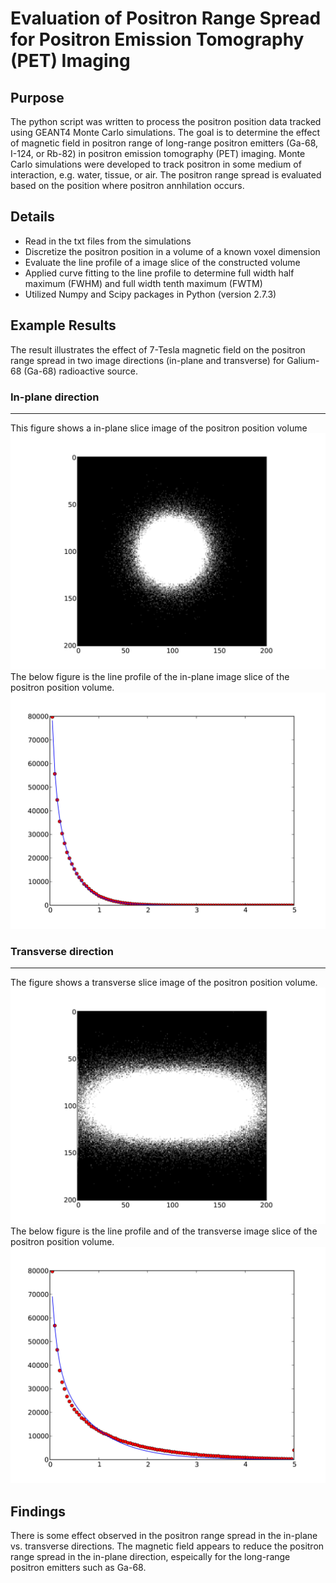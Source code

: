Evaluation of Positron Range Spread for Positron Emission Tomography (PET) Imaging
===================================================================================================

Purpose
-------------------
The python script was written to process the positron position data tracked using GEANT4 Monte Carlo simulations.
The goal is to determine the effect of magnetic field in positron range of long-range positron emitters (Ga-68, I-124, or Rb-82) in positron emission tomography (PET) imaging.
Monte Carlo simulations were developed to track positron in some medium of interaction, e.g. water, tissue, or air.
The positron range spread is evaluated based on the position where positron annhilation occurs.


Details
--------------------
- Read in the txt files from the simulations
- Discretize the positron position in a volume of a known voxel dimension
- Evaluate the line profile of a image slice of the constructed volume
- Applied curve fitting to the line profile to determine full width half maximum (FWHM) and full width tenth maximum (FWTM)
- Utilized Numpy and Scipy packages in Python (version 2.7.3)

Example Results
--------------------
The result illustrates the effect of 7-Tesla magnetic field on the positron range spread in two image directions (in-plane and transverse) for Galium-68 (Ga-68) radioactive source.

### In-plane direction
-----------------------
This figure shows a in-plane slice image of the positron position volume 
![fig1](https://github.com/clarehchao/Project1/blob/master/data/XPositronPostPosition_Run1_50.jpg "A slice image of the positron position volume")
The below figure is the line profile of the in-plane image slice of the positron position volume.
![fig2](https://github.com/clarehchao/Project1/blob/master/data/XLineProfileFit_PostPosition_Run1_50.jpg "Line profile in X-diretion of the positron position volume")

### Transverse direction
-----------------------
The figure shows a transverse slice image of the positron position volume.
![fig3](https://github.com/clarehchao/Project1/blob/master/data/ZPositronPostPosition_Run1_50.jpg "A slice image of the positron position volume")
The below figure is the line profile and of the transverse image slice of the positron position volume.
![fig4](https://github.com/clarehchao/Project1/blob/master/data/ZLineProfileFit_PostPosition_Run1_50.jpg "Line profile in X-diretion of the positron position volume")

Findings
--------------------
There is some effect observed in the positron range spread in the in-plane vs. transverse directions.  The magnetic field appears to reduce the positron range spread in the in-plane direction, espeically for the long-range positron emitters such as Ga-68.













